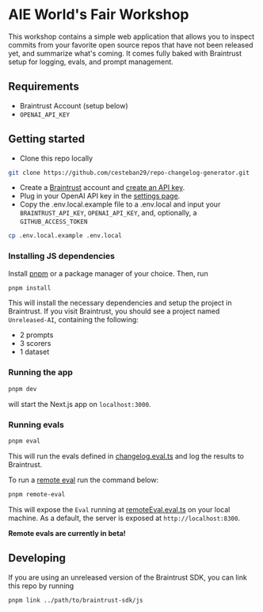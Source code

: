 # AIE World's Fair Workshop

This workshop contains a simple web application that allows you to inspect commits from your favorite
open source repos that have not been released yet, and summarize what's coming. It comes fully
baked with Braintrust setup for logging, evals, and prompt management.

## Requirements

- Braintrust Account (setup below)
- `OPENAI_API_KEY`

## Getting started

- Clone this repo locally

```bash
git clone https://github.com/cesteban29/repo-changelog-generator.git
```

- Create a [Braintrust]("https://braintrust.dev") account and [create an API key](https://www.braintrust.dev/app/settings?subroute=api-keys).
- Plug in your OpenAI API key in the [settings page](https://www.braintrust.dev/app/settings?subroute=secrets).
- Copy the .env.local.example file to a .env.local and input your `BRAINTRUST_API_KEY`, `OPENAI_API_KEY`, and, optionally, a `GITHUB_ACCESS_TOKEN`

```bash
cp .env.local.example .env.local
```

### Installing JS dependencies

Install [pnpm](https://pnpm.io/installation) or a package manager of your choice. Then, run

```bash
pnpm install
```

This will install the necessary dependencies and setup the project in Braintrust. If you visit Braintrust, you
should see a project named `Unreleased-AI`, containing the following:
- 2 prompts
- 3 scorers
- 1 dataset

### Running the app

```bash
pnpm dev
```

will start the Next.js app on `localhost:3000`.

### Running evals

```bash
pnpm eval
```

This will run the evals defined in [changelog.eval.ts](./eval/changelog.eval.ts) and log the results to Braintrust.

To run a [remote eval](https://www.braintrust.dev/docs/guides/remote-evals) run the command below:

```bash
pnpm remote-eval
```

This will expose the `Eval` running at [remoteEval.eval.ts](./eval/remoteEval.eval.ts) on your local machine.  As a default, the server is exposed at `http://localhost:8300`.

**Remote evals are currently in beta!**

## Developing

If you are using an unreleased version of the Braintrust SDK, you can link this repo by running

```
pnpm link ../path/to/braintrust-sdk/js
```

